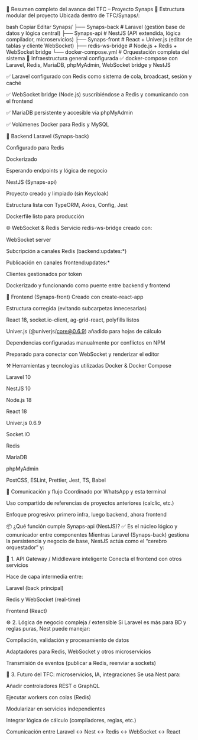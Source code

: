 🧠 Resumen completo del avance del TFC – Proyecto Synaps
📁 Estructura modular del proyecto
Ubicada dentro de TFC/Synaps/:

bash
Copiar
Editar
Synaps/
├── Synaps-back         # Laravel (gestión base de datos y lógica central)
├── Synaps-api          # NestJS (API extendida, lógica compilador, microservicios)
├── Synaps-front        # React + Univer.js (editor de tablas y cliente WebSocket)
├── redis-ws-bridge     # Node.js + Redis + WebSocket bridge
└── docker-compose.yml  # Orquestación completa del sistema
🔧 Infraestructura general configurada
✅ docker-compose con Laravel, Redis, MariaDB, phpMyAdmin, WebSocket bridge y NestJS

✅ Laravel configurado con Redis como sistema de cola, broadcast, sesión y caché

✅ WebSocket bridge (Node.js) suscribiéndose a Redis y comunicando con el frontend

✅ MariaDB persistente y accesible vía phpMyAdmin

✅ Volúmenes Docker para Redis y MySQL

🧱 Backend
Laravel (Synaps-back)

Configurado para Redis

Dockerizado

Esperando endpoints y lógica de negocio

NestJS (Synaps-api)

Proyecto creado y limpiado (sin Keycloak)

Estructura lista con TypeORM, Axios, Config, Jest

Dockerfile listo para producción

🌐 WebSocket & Redis
Servicio redis-ws-bridge creado con:

WebSocket server

Subcripción a canales Redis (backend:updates:*)

Publicación en canales frontend:updates:*

Clientes gestionados por token

Dockerizado y funcionando como puente entre backend y frontend

🎨 Frontend (Synaps-front)
Creado con create-react-app

Estructura corregida (evitando subcarpetas innecesarias)

React 18, socket.io-client, ag-grid-react, polyfills listos

Univer.js (@univerjs/core@0.6.9) añadido para hojas de cálculo

Dependencias configuradas manualmente por conflictos en NPM

Preparado para conectar con WebSocket y renderizar el editor

⚒️ Herramientas y tecnologías utilizadas
Docker & Docker Compose

Laravel 10

NestJS 10

Node.js 18

React 18

Univer.js 0.6.9

Socket.IO

Redis

MariaDB

phpMyAdmin

PostCSS, ESLint, Prettier, Jest, TS, Babel

💬 Comunicación y flujo
Coordinado por WhatsApp y esta terminal

Uso compartido de referencias de proyectos anteriores (calclic, etc.)

Enfoque progresivo: primero infra, luego backend, ahora frontend

📦 ¿Qué función cumple Synaps-api (NestJS)?
✅ Es el núcleo lógico y comunicador entre componentes
Mientras Laravel (Synaps-back) gestiona la persistencia y negocio de base, NestJS actúa como el “cerebro orquestador” y:

🔌 1. API Gateway / Middleware inteligente
Conecta el frontend con otros servicios

Hace de capa intermedia entre:

Laravel (back principal)

Redis y WebSocket (real-time)

Frontend (React)

⚙️ 2. Lógica de negocio compleja / extensible
Si Laravel es más para BD y reglas puras, Nest puede manejar:

Compilación, validación y procesamiento de datos

Adaptadores para Redis, WebSocket y otros microservicios

Transmisión de eventos (publicar a Redis, reenviar a sockets)

🧠 3. Futuro del TFC: microservicios, IA, integraciones
Se usa Nest para:

Añadir controladores REST o GraphQL

Ejecutar workers con colas (Redis)

Modularizar en servicios independientes

Integrar lógica de cálculo (compiladores, reglas, etc.)

Comunicación entre Laravel ↔ Nest ↔ Redis ↔ WebSocket ↔ React